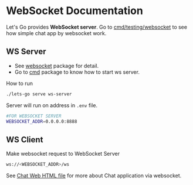 # WebSocket Documentation
Let's Go provides **WebSocket server**.
Go to [cmd/testing/websocket](../../cmd/testing/websocket/ws_test.go) to see how simple chat app by websocket work.
## WS Server
- See [websocket](../../internal/infrastructure/network/websocket/server.go) package for detail.
- Go to [cmd](../../cmd/testing/cmd/websocket_server.go) package to know how to start ws server.

How to run
```bash
./lets-go serve ws-server
```
Server will run on address in `.env` file.
```bash
#FOR WEBSOCKET SERVER
WEBSOCKET_ADDR=0.0.0.0:8888
```

## WS Client
Make websocket request to WebSocket Server
```bash
ws://<WEBSOCKET_ADDR>/ws
```
See [Chat Web HTML file](../../internal/infrastructure/network/websocket/test/home.html) for more about Chat application via websocket.